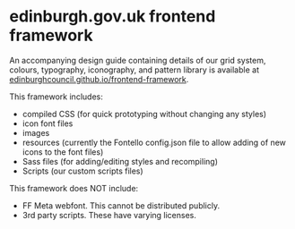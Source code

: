 edinburgh.gov.uk frontend framework
========

An accompanying design guide containing details of our grid system, colours, typography, iconography, and pattern library is available at [edinburghcouncil.github.io/frontend-framework](edinburghcouncil.github.io/frontend-framework "GEL").

This framework includes: 
- compiled CSS (for quick prototyping without changing any styles)
- icon font files
- images
- resources (currently the Fontello config.json file to allow adding of new icons to the font files)
- Sass files (for adding/editing styles and recompiling)
- Scripts (our custom scripts files)

This framework does NOT include: 
- FF Meta webfont. This cannot be distributed publicly.
- 3rd party scripts. These have varying licenses.
